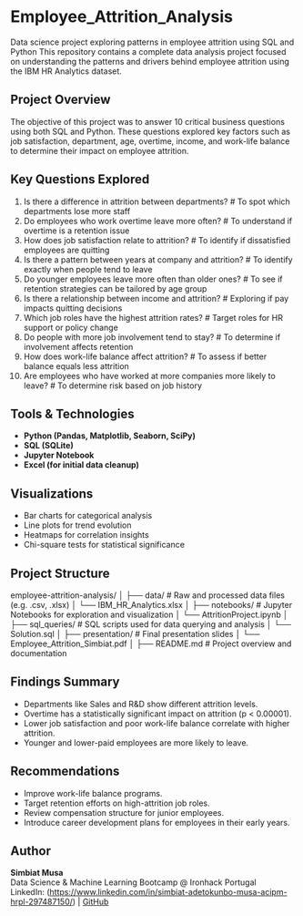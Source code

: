 # Employee_Attrition_Analysis
Data science project exploring patterns in employee attrition using SQL and Python
This repository contains a complete data analysis project focused on understanding the patterns and drivers behind employee attrition using the IBM HR Analytics dataset.

## Project Overview

The objective of this project was to answer 10 critical business questions using both SQL and Python. These questions explored key factors such as job satisfaction, department, age, overtime, income, and work-life balance to determine their impact on employee attrition.

## Key Questions Explored
1. Is there a difference in attrition between departments?   # To spot which departments lose more staff
2. Do employees who work overtime leave more often?   # To understand if overtime is a retention issue
3. How does job satisfaction relate to attrition?   # To identify if dissatisfied employees are quitting
4. Is there a pattern between years at company and attrition?   # To identify exactly when people tend to leave
5. Do younger employees leave more often than older ones?   # To see if retention strategies can be tailored by age group
6. Is there a relationship between income and attrition?   # Exploring if pay impacts quitting decisions
7. Which job roles have the highest attrition rates?   # Target roles for HR support or policy change
8. Do people with more job involvement tend to stay?   # To determine if involvement affects retention
9. How does work-life balance affect attrition?   # To assess if better balance equals less attrition
10. Are employees who have worked at more companies more likely to leave?   # To determine risk based on job history

## Tools & Technologies
- **Python (Pandas, Matplotlib, Seaborn, SciPy)**
- **SQL (SQLite)**
- **Jupyter Notebook**
- **Excel (for initial data cleanup)**

## Visualizations
- Bar charts for categorical analysis
- Line plots for trend evolution
- Heatmaps for correlation insights
- Chi-square tests for statistical significance

## Project Structure
employee-attrition-analysis/
│
├── data/                       # Raw and processed data files (e.g. .csv, .xlsx)
│   └── IBM_HR_Analytics.xlsx
│
├── notebooks/                  # Jupyter Notebooks for exploration and visualization
│   └── AttritionProject.ipynb
│
├── sql_queries/                # SQL scripts used for data querying and analysis
│   └── Solution.sql
│
├── presentation/               # Final presentation slides
│   └── Employee_Attrition_Simbiat.pdf
│
├── README.md                   # Project overview and documentation

## Findings Summary
- Departments like Sales and R&D show different attrition levels.
- Overtime has a statistically significant impact on attrition (p < 0.00001).
- Lower job satisfaction and poor work-life balance correlate with higher attrition.
- Younger and lower-paid employees are more likely to leave.

## Recommendations
- Improve work-life balance programs.
- Target retention efforts on high-attrition job roles.
- Review compensation structure for junior employees.
- Introduce career development plans for employees in their early years.

## Author
**Simbiat Musa**  
Data Science & Machine Learning Bootcamp @ Ironhack Portugal  
LinkedIn: (https://www.linkedin.com/in/simbiat-adetokunbo-musa-acipm-hrpl-297487150/) | [GitHub](https://github.com/Simbs-art)


